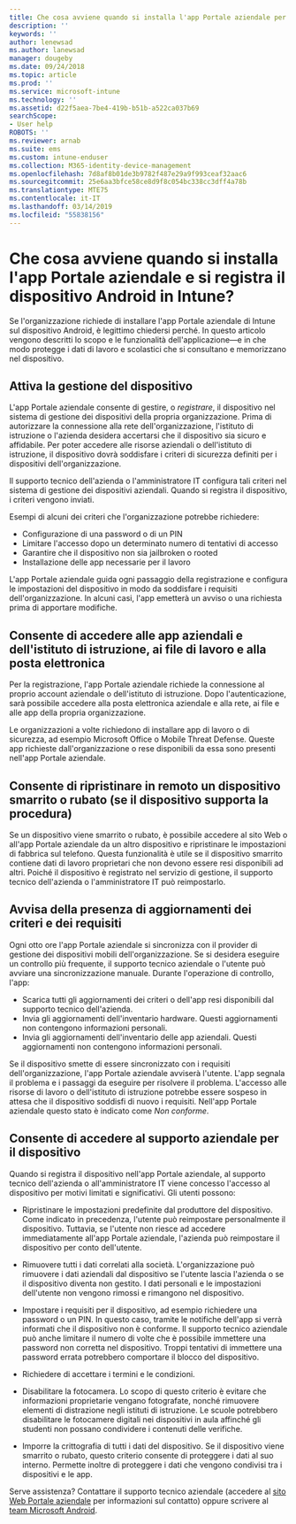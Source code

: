 ```yaml
---
title: Che cosa avviene quando si installa l'app Portale aziendale per Android
description: ''
keywords: ''
author: lenewsad
ms.author: lanewsad
manager: dougeby
ms.date: 09/24/2018
ms.topic: article
ms.prod: ''
ms.service: microsoft-intune
ms.technology: ''
ms.assetid: d22f5aea-7be4-419b-b51b-a522ca037b69
searchScope:
- User help
ROBOTS: ''
ms.reviewer: arnab
ms.suite: ems
ms.custom: intune-enduser
ms.collection: M365-identity-device-management
ms.openlocfilehash: 7d8af8b01de3b9782f487e29a9f993ceaf32aac6
ms.sourcegitcommit: 25e6aa3bfce58ce8d9f8c054bc338cc3dff4a78b
ms.translationtype: MTE75
ms.contentlocale: it-IT
ms.lasthandoff: 03/14/2019
ms.locfileid: "55838156"
---
```

# <a name="what-happens-if-you-install-the-company-portal-app-and-enroll-your-android-device-in-intune"></a>Che cosa avviene quando si installa l'app Portale aziendale e si registra il dispositivo Android in Intune?

Se l'organizzazione richiede di installare l'app Portale aziendale di Intune sul dispositivo Android, è legittimo chiedersi perché. In questo articolo vengono descritti lo scopo e le funzionalità dell'applicazione&mdash;e in che modo protegge i dati di lavoro e scolastici che si consultano e memorizzano nel dispositivo.

## <a name="gets-your-device-managed"></a>Attiva la gestione del dispositivo
L'app Portale aziendale consente di gestire, o *registrare*, il dispositivo nel sistema di gestione dei dispositivi della propria organizzazione. Prima di autorizzare la connessione alla rete dell'organizzazione, l'istituto di istruzione o l'azienda desidera accertarsi che il dispositivo sia sicuro e affidabile. Per poter accedere alle risorse aziendali o dell'istituto di istruzione, il dispositivo dovrà soddisfare i criteri di sicurezza definiti per i dispositivi dell'organizzazione. 

Il supporto tecnico dell'azienda o l'amministratore IT configura tali criteri nel sistema di gestione dei dispositivi aziendali. Quando si registra il dispositivo, i criteri vengono inviati. 

Esempi di alcuni dei criteri che l'organizzazione potrebbe richiedere:
* Configurazione di una password o di un PIN
* Limitare l'accesso dopo un determinato numero di tentativi di accesso
* Garantire che il dispositivo non sia jailbroken o rooted
* Installazione delle app necessarie per il lavoro

L'app Portale aziendale guida ogni passaggio della registrazione e configura le impostazioni del dispositivo in modo da soddisfare i requisiti dell'organizzazione. In alcuni casi, l'app emetterà un avviso o una richiesta prima di apportare modifiche.

## <a name="gives-you-access-to-work-and-school-apps-work-files-and-email"></a>Consente di accedere alle app aziendali e dell'istituto di istruzione, ai file di lavoro e alla posta elettronica
Per la registrazione, l'app Portale aziendale richiede la connessione al proprio account aziendale o dell'istituto di istruzione. Dopo l'autenticazione, sarà possibile accedere alla posta elettronica aziendale e alla rete, ai file e alle app della propria organizzazione. 

Le organizzazioni a volte richiedono di installare app di lavoro o di sicurezza, ad esempio Microsoft Office o Mobile Threat Defense. Queste app richieste dall'organizzazione o rese disponibili da essa sono presenti nell'app Portale aziendale.

## <a name="lets-you-remotely-reset-a-lost-or-stolen-device-if-device-supports-it"></a>Consente di ripristinare in remoto un dispositivo smarrito o rubato (se il dispositivo supporta la procedura)
Se un dispositivo viene smarrito o rubato, è possibile accedere al sito Web o all'app Portale aziendale da un altro dispositivo e ripristinare le impostazioni di fabbrica sul telefono. Questa funzionalità è utile se il dispositivo smarrito contiene dati di lavoro proprietari che non devono essere resi disponibili ad altri. Poiché il dispositivo è registrato nel servizio di gestione, il supporto tecnico dell'azienda o l'amministratore IT può reimpostarlo.  

## <a name="notifies-you-of-policy-updates-and-requirements"></a>Avvisa della presenza di aggiornamenti dei criteri e dei requisiti
Ogni otto ore l'app Portale aziendale si sincronizza con il provider di gestione dei dispositivi mobili dell'organizzazione. Se si desidera eseguire un controllo più frequente, il supporto tecnico aziendale o l'utente può avviare una sincronizzazione manuale. Durante l'operazione di controllo, l'app:  
* Scarica tutti gli aggiornamenti dei criteri o dell'app resi disponibili dal supporto tecnico dell'azienda.  
* Invia gli aggiornamenti dell'inventario hardware. Questi aggiornamenti non contengono informazioni personali.  
* Invia gli aggiornamenti dell'inventario delle app aziendali. Questi aggiornamenti non contengono informazioni personali.  

Se il dispositivo smette di essere sincronizzato con i requisiti dell'organizzazione, l'app Portale aziendale avviserà l'utente. L'app segnala il problema e i passaggi da eseguire per risolvere il problema. L'accesso alle risorse di lavoro o dell'istituto di istruzione potrebbe essere sospeso in attesa che il dispositivo soddisfi di nuovo i requisiti. Nell'app Portale aziendale questo stato è indicato come *Non conforme*. 

## <a name="permits-company-support-access-to-your-device"></a>Consente di accedere al supporto aziendale per il dispositivo
Quando si registra il dispositivo nell'app Portale aziendale, al supporto tecnico dell'azienda o all'amministratore IT viene concesso l'accesso al dispositivo per motivi limitati e significativi. Gli utenti possono:  

* Ripristinare le impostazioni predefinite dal produttore del dispositivo. Come indicato in precedenza, l'utente può reimpostare personalmente il dispositivo. Tuttavia, se l'utente non riesce ad accedere immediatamente all'app Portale aziendale, l'azienda può reimpostare il dispositivo per conto dell'utente.  

* Rimuovere tutti i dati correlati alla società. L'organizzazione può rimuovere i dati aziendali dal dispositivo se l'utente lascia l'azienda o se il dispositivo diventa non gestito. I dati personali e le impostazioni dell'utente non vengono rimossi e rimangono nel dispositivo.  

* Impostare i requisiti per il dispositivo, ad esempio richiedere una password o un PIN. In questo caso, tramite le notifiche dell'app si verrà informati che il dispositivo non è conforme. Il supporto tecnico aziendale può anche limitare il numero di volte che è possibile immettere una password non corretta nel dispositivo. Troppi tentativi di immettere una password errata potrebbero comportare il blocco del dispositivo.  

* Richiedere di accettare i termini e le condizioni.  

* Disabilitare la fotocamera. Lo scopo di questo criterio è evitare che informazioni proprietarie vengano fotografate, nonché rimuovere elementi di distrazione negli istituti di istruzione. Le scuole potrebbero disabilitare le fotocamere digitali nei dispositivi in aula affinché gli studenti non possano condividere i contenuti delle verifiche.  

* Imporre la crittografia di tutti i dati del dispositivo. Se il dispositivo viene smarrito o rubato, questo criterio consente di proteggere i dati al suo interno. Permette inoltre di proteggere i dati che vengono condivisi tra i dispositivi e le app.  

Serve assistenza? Contattare il supporto tecnico aziendale (accedere al [sito Web Portale aziendale](https://go.microsoft.com/fwlink/?linkid=2010980) per informazioni sul contatto) oppure scrivere al <a href="mailto:wintunedroidfbk@microsoft.com?subject=I'm having trouble installing the Company Portal app on my Android device&body=Describe the issue you're experiencing here.">team Microsoft Android</a>.
